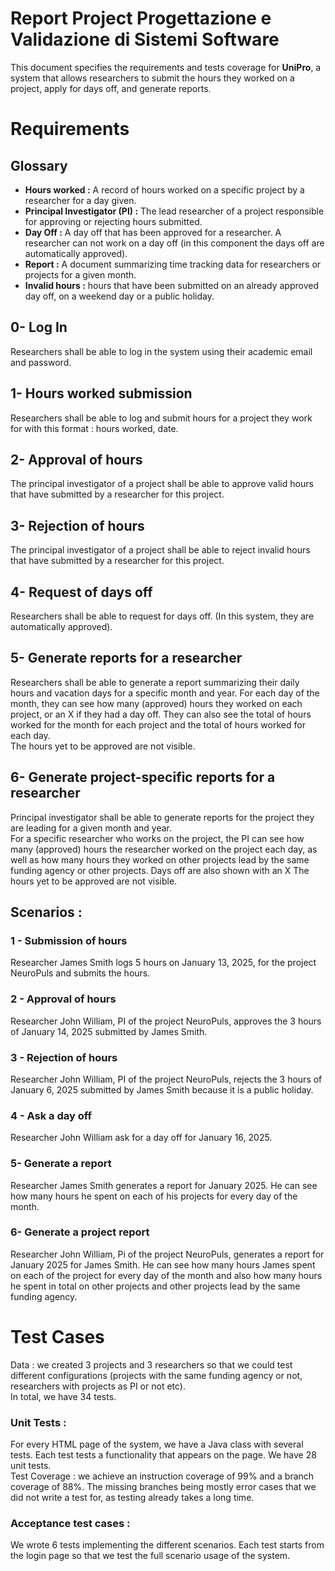 # Report Project Progettazione e Validazione di Sistemi Software

This document specifies the requirements and tests coverage for **UniPro**, a system that allows researchers to submit the hours they worked on a project, apply for days off, and generate reports. 

# Requirements

## Glossary
- **Hours worked :** A record of hours worked on a specific project by a researcher for a day given.  
- **Principal Investigator (PI) :** The lead researcher of a project responsible for approving or rejecting hours submitted.  
- **Day Off :** A day off that has been approved for a researcher. A researcher can not work on a day off (in this component the days off are automatically approved).  
- **Report :** A document summarizing time tracking data for researchers or projects for a given month.  
- **Invalid hours :** hours that have been submitted on an already approved day off, on a weekend day or a public holiday.   

## 0- Log In
Researchers shall be able to log in the system using their academic email and password.

## 1- Hours worked submission

Researchers shall be able to log and submit hours for a project they work for with this format : hours worked, date. 

## 2- Approval of hours

The principal investigator of a project shall be able to approve valid hours that have submitted by a researcher for this project.

## 3- Rejection of hours

The principal investigator of a project shall be able to reject invalid hours that have submitted by a researcher for this project.

## 4- Request of days off

Researchers shall be able to request for days off. (In this system, they are automatically approved).

## 5- Generate reports for a researcher

Researchers shall be able to generate a report summarizing their daily hours and vacation days for a specific month and year. For each day of the month, they can see how many (approved) hours they worked on each project, or an X if they had a day off. They can also see the total of hours worked for the month for each project and the total of hours worked for each day.  
The hours yet to be approved are not visible.

## 6- Generate project-specific reports for a researcher

Principal investigator shall be able to generate reports for the project they are leading for a given month and year.  
For a specific researcher who works on the project, the PI can see how many (approved) hours the researcher worked on the project each day, as well as how many hours they worked on other projects lead by the same funding agency or other projects. Days off are also shown with an X
The hours yet to be approved are not visible.

## Scenarios :

### 1 - Submission of hours 
Researcher James Smith logs 5 hours on January 13, 2025, for the project NeuroPuls and submits the hours.

### 2 - Approval of hours 
Researcher John William, PI of the project NeuroPuls, approves the 3 hours of January 14, 2025 submitted by James Smith.

### 3 - Rejection of hours 
Researcher John William, PI of the project NeuroPuls, rejects the 3 hours of January 6, 2025 submitted by James Smith because it is a public holiday.

### 4 - Ask a day off
Researcher John William ask for a day off for January 16, 2025.

### 5- Generate a report
Researcher James Smith generates a report for January 2025. He can see how many hours he spent on each of his projects for every day of the month.

### 6- Generate a project report
Researcher John William, Pi of the project NeuroPuls, generates a report for January 2025 for James Smith. He can see how many hours James spent on each of the project for every day of the month and also how many hours he spent in total on other projects and other projects lead by the same funding agency.


# Test Cases
Data : we created 3 projects and 3 researchers so that we could test different configurations (projects with the same funding agency or not, researchers with projects as PI or not etc).  
In total, we have 34 tests.
### Unit Tests :
For every HTML page of the system, we have a Java class with several tests. Each test tests a functionality that appears on the page. We have 28 unit tests.  
Test Coverage : we achieve an instruction coverage of 99% and a branch coverage of 88%. The missing branches being mostly error cases that we did not write a test for, as testing already takes a long time.
### Acceptance test cases :
We wrote 6 tests implementing the different scenarios. Each test starts from the login page so that we test the full scenario usage of the system.

